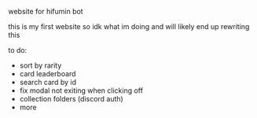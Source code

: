 website for hifumin bot

this is my first website so idk what im doing and will likely end up rewriting this

to do:
* sort by rarity
* card leaderboard
* search card by id
* fix modal not exiting when clicking off
* collection folders (discord auth)
* more 
